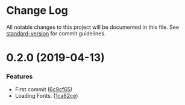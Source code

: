 # Change Log

All notable changes to this project will be documented in this file. See [standard-version](https://github.com/conventional-changelog/standard-version) for commit guidelines.

# 0.2.0 (2019-04-13)


### Features

* First commit ([6c9cf65](https://github.com/danielso2007/webpack-demo/commit/6c9cf65))
* Loading Fonts. ([1ca82ce](https://github.com/danielso2007/webpack-demo/commit/1ca82ce))
